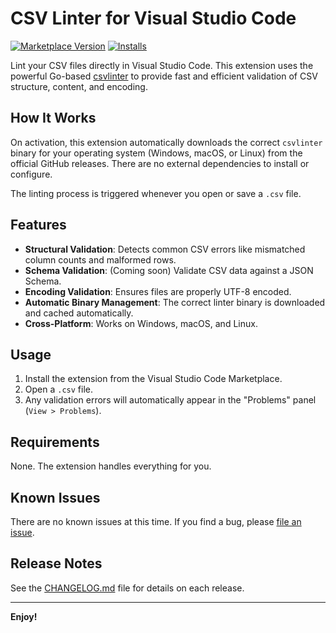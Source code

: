 # CSV Linter for Visual Studio Code

[![Marketplace Version](https://vsmarketplacebadge.apphb.com/version/csvlinter.csvlinter-vscode.svg)](https://marketplace.visualstudio.com/items?itemName=csvlinter.csvlinter-vscode)
[![Installs](https://vsmarketplacebadge.apphb.com/installs/csvlinter.csvlinter-vscode.svg)](https://marketplace.visualstudio.com/items?itemName=csvlinter.csvlinter-vscode)

Lint your CSV files directly in Visual Studio Code. This extension uses the powerful Go-based [csvlinter](https://github.com/csvlinter/vscode-extension) to provide fast and efficient validation of CSV structure, content, and encoding.


## How It Works

On activation, this extension automatically downloads the correct `csvlinter` binary for your operating system (Windows, macOS, or Linux) from the official GitHub releases. There are no external dependencies to install or configure.

The linting process is triggered whenever you open or save a `.csv` file.

## Features

- **Structural Validation**: Detects common CSV errors like mismatched column counts and malformed rows.
- **Schema Validation**: (Coming soon) Validate CSV data against a JSON Schema.
- **Encoding Validation**: Ensures files are properly UTF-8 encoded.
- **Automatic Binary Management**: The correct linter binary is downloaded and cached automatically.
- **Cross-Platform**: Works on Windows, macOS, and Linux.

## Usage

1.  Install the extension from the Visual Studio Code Marketplace.
2.  Open a `.csv` file.
3.  Any validation errors will automatically appear in the "Problems" panel (`View > Problems`).

## Requirements

None. The extension handles everything for you.

## Known Issues

There are no known issues at this time. If you find a bug, please [file an issue](https://github.com/csvlinter/vscode-issues/issues).

## Release Notes

See the [CHANGELOG.md](CHANGELOG.md) file for details on each release.

---

**Enjoy!**
